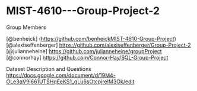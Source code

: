 # MIST-4610---Group-Project-2
Group Members

[@benheick] (https://github.com/benheickMIST-4610-Group-Project)
[@alexiseffenberger] https://github.com/alexiseffenberger/Group-Project-2
[@julianneheine] https://github.com/julianneheine/groupProject
[@connorhay] https://github.com/Connor-Hay/SQL-Group-Project

Dataset Description and Questions https://docs.google.com/document/d/19M4-OLe3qV9j661UTSHqEeKS1_gLu6sOtcpjreIM3Ok/edit
